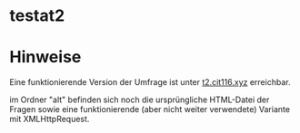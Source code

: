 # testat2
<h1>Hinweise</h1>
Eine funktionierende Version der Umfrage ist unter <a href="https://t2.cit116.xyz" target="_blank">t2.cit116.xyz</a> erreichbar.

im Ordner "alt" befinden sich noch die ursprüngliche HTML-Datei der Fragen sowie eine funktionierende (aber nicht weiter verwendete) Variante mit XMLHttpRequest.
